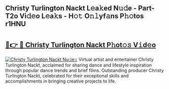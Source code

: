 ## Christy Turlington Nackt L𝚎a𝚔ed N𝚞𝚍e - Part-T2o Vi𝚍𝚎o L𝚎a𝚔s - H𝚘𝚝 O𝚗𝚕yf𝚊ns P𝚑𝚘tos r1HNU

# <h2><a href="http://kf4dfg.oniu.top/?m=Christy+Turlington+Nackt">🔗👉 🔴 Christy Turlington Nackt P𝚑ot𝚘𝚜 V𝚒d𝚎o</a></h2>

[![Christy Turlington Nackt Nu𝚍e𝚜](https://i.imgur.com/0qMVB7G.gif)](http://kf4dfg.oniu.top/?m=Christy+Turlington+Nackt)
Virtual artist and entertainer Christy Turlington Nackt, acclaimed for sharing dance and lifestyle inspiration through popular dance trends and brief films. Outstanding producer Christy Turlington Nackt, celebrated for their exceptional skills and accomplishments in bringing creative projects to life.  
